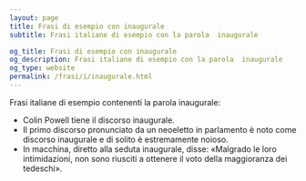 ```yaml
---
layout: page
title: Frasi di esempio con inaugurale 
subtitle: Frasi italiane di esempio con la parola  inaugurale

og_title: Frasi di esempio con inaugurale 
og_description: Frasi italiane di esempio con la parola  inaugurale
og_type: website
permalink: /frasi/i/inaugurale.html
---
```


Frasi italiane di esempio contenenti la parola inaugurale:


- Colin Powell tiene il discorso inaugurale.
- Il primo discorso pronunciato da un neoeletto in parlamento è noto come discorso inaugurale e di solito è estremamente noioso.
- In macchina, diretto alla seduta inaugurale, disse: «Malgrado le loro intimidazioni, non sono riusciti a ottenere il voto della maggioranza dei tedeschi».
